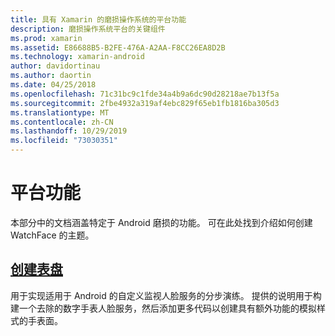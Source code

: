 ```yaml
---
title: 具有 Xamarin 的磨损操作系统的平台功能
description: 磨损操作系统平台的关键组件
ms.prod: xamarin
ms.assetid: E86688B5-B2FE-476A-A2AA-F8CC26EA8D2B
ms.technology: xamarin-android
author: davidortinau
ms.author: daortin
ms.date: 04/25/2018
ms.openlocfilehash: 71c31bc9c1fde34a4b9a6dc90d28218ae7b13f5a
ms.sourcegitcommit: 2fbe4932a319af4ebc829f65eb1fb1816ba305d3
ms.translationtype: MT
ms.contentlocale: zh-CN
ms.lasthandoff: 10/29/2019
ms.locfileid: "73030351"
---
```

# <a name="platform-features"></a>平台功能

本部分中的文档涵盖特定于 Android 磨损的功能。 可在此处找到介绍如何创建 WatchFace 的主题。

## <a name="creating-a-watch-faceandroidwearplatformcreating-a-watchfacemd"></a>[创建表盘](~/android/wear/platform/creating-a-watchface.md)

用于实现适用于 Android 的自定义监视人脸服务的分步演练。 提供的说明用于构建一个去除的数字手表人脸服务，然后添加更多代码以创建具有额外功能的模拟样式的手表面。
